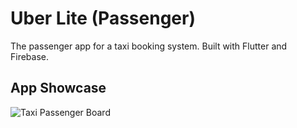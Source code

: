 # Uber Lite (Passenger)

The passenger app for a taxi booking system. Built with Flutter and Firebase.

## App Showcase
![Taxi Passenger Board](https://user-images.githubusercontent.com/60574717/189497372-1699db20-0f0d-4d34-8acc-b25ba0cd6ab7.png)